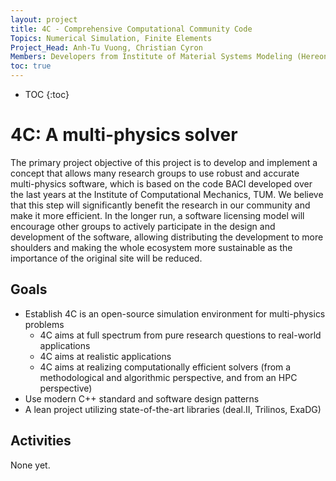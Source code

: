 ```yaml
---
layout: project
title: 4C - Comprehensive Computational Community Code
Topics: Numerical Simulation, Finite Elements
Project_Head: Anh-Tu Vuong, Christian Cyron
Members: Developers from Institute of Material Systems Modeling (Hereon), Institute for Computational Mechanics (TU Muenchen, Munich), Institute for Mathematics and Computer-Based Simulation (Universitaet der Bundeswehr, Munich) 
toc: true
---
```


- TOC
{:toc}

# 4C: A multi-physics solver

The primary project objective of this project is to develop and implement a concept that allows many research groups to use robust and accurate multi-physics software, which is based on the code BACI developed over the last years at the Institute of Computational Mechanics, TUM. We believe that this step will significantly benefit the research in our community and make it more efficient. In the longer run, a software licensing model will encourage other groups to actively participate in the design and development of the software, allowing distributing the development to more shoulders and making the whole ecosystem more sustainable as the importance of the original site will be reduced.


## Goals

* Establish 4C is an open-source simulation environment for multi-physics problems
  - 4C aims at full spectrum from pure research questions to real-world applications
  - 4C aims at realistic applications
  - 4C aims at realizing computationally efficient solvers (from a methodological and algorithmic perspective, and from an HPC perspective)
* Use modern C++ standard and software design patterns
* A lean project utilizing state-of-the-art libraries (deal.II, Trilinos, ExaDG)

## Activities

None yet.
